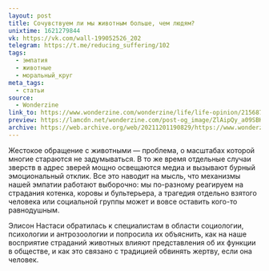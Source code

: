 ```yaml
---
layout: post
title: Сочувствуем ли мы животным больше, чем людям?
unixtime: 1621279844
vk: https://vk.com/wall-199052526_202
telegram: https://t.me/reducing_suffering/102
tags:
  - эмпатия
  - животные
  - моральный_круг
meta_tags:
  - статьи
source:
  - Wonderzine
link_to: https://www.wonderzine.com/wonderzine/life/life-opinion/215687-stop-the-violence
preview: https://lamcdn.net/wonderzine.com/post-og_image/ZlAipQy_a09SBKuc3ODtOA.jpg
archive: https://web.archive.org/web/20211201190829/https://www.wonderzine.com/wonderzine/life/life-opinion/215687-stop-the-violence
---
```

Жестокое обращение с животными — проблема, о масштабах которой многие стараются не задумываться. В то же время отдельные случаи зверств в адрес зверей мощно освещаются медиа и вызывают бурный эмоциональный отклик. Все это наводит на мысль, что механизмы нашей эмпатии работают выборочно: мы по-разному реагируем на страдания котенка, коровы и бультерьера, а трагедия отдельно взятого человека или социальной группы может и вовсе оставить кого-то равнодушным.

Элисон Настаси обратилась к специалистам в области социологии, психологии и антрозоологии и попросила их объяснить, как на наше восприятие страданий животных влияют представления об их функции в обществе, и как это связано с традицией обвинять жертву, если она человек.